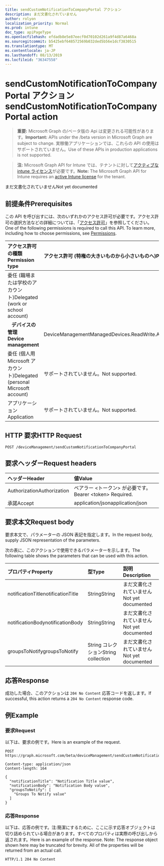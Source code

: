 ```yaml
---
title: sendCustomNotificationToCompanyPortal アクション
description: まだ文書化されていません
author: rolyon
localization_priority: Normal
ms.prod: intune
doc_type: apiPageType
ms.openlocfilehash: efdadb8e5e87eecf0d70102d261a9f4d87a6468a
ms.sourcegitcommit: b5425ebf648572569b032ded5b56e1dcf3830515
ms.translationtype: MT
ms.contentlocale: ja-JP
ms.lasthandoff: 08/13/2019
ms.locfileid: "36347558"
---
```

# <a name="sendcustomnotificationtocompanyportal-action"></a><span data-ttu-id="9d2fc-103">sendCustomNotificationToCompanyPortal アクション</span><span class="sxs-lookup"><span data-stu-id="9d2fc-103">sendCustomNotificationToCompanyPortal action</span></span>

> <span data-ttu-id="9d2fc-104">**重要:** Microsoft Graph の/ベータ版の Api は変更される可能性があります。</span><span class="sxs-lookup"><span data-stu-id="9d2fc-104">**Important:** APIs under the /beta version in Microsoft Graph are subject to change.</span></span> <span data-ttu-id="9d2fc-105">実稼働アプリケーションでは、これらの API の使用はサポートされていません。</span><span class="sxs-lookup"><span data-stu-id="9d2fc-105">Use of these APIs in production applications is not supported.</span></span>

> <span data-ttu-id="9d2fc-106">**注:** Microsoft Graph API for Intune では、テナントに対して[アクティブな intune ライセンス](https://go.microsoft.com/fwlink/?linkid=839381)が必要です。</span><span class="sxs-lookup"><span data-stu-id="9d2fc-106">**Note:** The Microsoft Graph API for Intune requires an [active Intune license](https://go.microsoft.com/fwlink/?linkid=839381) for the tenant.</span></span>

<span data-ttu-id="9d2fc-107">まだ文書化されていません</span><span class="sxs-lookup"><span data-stu-id="9d2fc-107">Not yet documented</span></span>
## <a name="prerequisites"></a><span data-ttu-id="9d2fc-108">前提条件</span><span class="sxs-lookup"><span data-stu-id="9d2fc-108">Prerequisites</span></span>
<span data-ttu-id="9d2fc-p102">この API を呼び出すには、次のいずれかのアクセス許可が必要です。アクセス許可の選択方法などの詳細については、「[アクセス許可](/graph/permissions-reference)」を参照してください。</span><span class="sxs-lookup"><span data-stu-id="9d2fc-p102">One of the following permissions is required to call this API. To learn more, including how to choose permissions, see [Permissions](/graph/permissions-reference).</span></span>

|<span data-ttu-id="9d2fc-111">アクセス許可の種類</span><span class="sxs-lookup"><span data-stu-id="9d2fc-111">Permission type</span></span>|<span data-ttu-id="9d2fc-112">アクセス許可 (特権の大きいものから小さいものへ)</span><span class="sxs-lookup"><span data-stu-id="9d2fc-112">Permissions (from most to least privileged)</span></span>|
|:---|:---|
|<span data-ttu-id="9d2fc-113">委任 (職場または学校のアカウント)</span><span class="sxs-lookup"><span data-stu-id="9d2fc-113">Delegated (work or school account)</span></span>||
| <span data-ttu-id="9d2fc-114">&nbsp;&nbsp; **デバイスの管理**</span><span class="sxs-lookup"><span data-stu-id="9d2fc-114">&nbsp; &nbsp; **Device management**</span></span> | <span data-ttu-id="9d2fc-115">DeviceManagementManagedDevices.ReadWrite.All</span><span class="sxs-lookup"><span data-stu-id="9d2fc-115">DeviceManagementManagedDevices.ReadWrite.All</span></span>|
|<span data-ttu-id="9d2fc-116">委任 (個人用 Microsoft アカウント)</span><span class="sxs-lookup"><span data-stu-id="9d2fc-116">Delegated (personal Microsoft account)</span></span>|<span data-ttu-id="9d2fc-117">サポートされていません。</span><span class="sxs-lookup"><span data-stu-id="9d2fc-117">Not supported.</span></span>|
|<span data-ttu-id="9d2fc-118">アプリケーション</span><span class="sxs-lookup"><span data-stu-id="9d2fc-118">Application</span></span>|<span data-ttu-id="9d2fc-119">サポートされていません。</span><span class="sxs-lookup"><span data-stu-id="9d2fc-119">Not supported.</span></span>|

## <a name="http-request"></a><span data-ttu-id="9d2fc-120">HTTP 要求</span><span class="sxs-lookup"><span data-stu-id="9d2fc-120">HTTP Request</span></span>
<!-- {
  "blockType": "ignored"
}
-->
``` http
POST /deviceManagement/sendCustomNotificationToCompanyPortal
```

## <a name="request-headers"></a><span data-ttu-id="9d2fc-121">要求ヘッダー</span><span class="sxs-lookup"><span data-stu-id="9d2fc-121">Request headers</span></span>
|<span data-ttu-id="9d2fc-122">ヘッダー</span><span class="sxs-lookup"><span data-stu-id="9d2fc-122">Header</span></span>|<span data-ttu-id="9d2fc-123">値</span><span class="sxs-lookup"><span data-stu-id="9d2fc-123">Value</span></span>|
|:---|:---|
|<span data-ttu-id="9d2fc-124">Authorization</span><span class="sxs-lookup"><span data-stu-id="9d2fc-124">Authorization</span></span>|<span data-ttu-id="9d2fc-125">ベアラー &lt;トークン&gt; が必要です。</span><span class="sxs-lookup"><span data-stu-id="9d2fc-125">Bearer &lt;token&gt; Required.</span></span>|
|<span data-ttu-id="9d2fc-126">承諾</span><span class="sxs-lookup"><span data-stu-id="9d2fc-126">Accept</span></span>|<span data-ttu-id="9d2fc-127">application/json</span><span class="sxs-lookup"><span data-stu-id="9d2fc-127">application/json</span></span>|

## <a name="request-body"></a><span data-ttu-id="9d2fc-128">要求本文</span><span class="sxs-lookup"><span data-stu-id="9d2fc-128">Request body</span></span>
<span data-ttu-id="9d2fc-129">要求本文で、パラメーターの JSON 表記を指定します。</span><span class="sxs-lookup"><span data-stu-id="9d2fc-129">In the request body, supply JSON representation of the parameters.</span></span>

<span data-ttu-id="9d2fc-130">次の表に、このアクションで使用できるパラメーターを示します。</span><span class="sxs-lookup"><span data-stu-id="9d2fc-130">The following table shows the parameters that can be used with this action.</span></span>

|<span data-ttu-id="9d2fc-131">プロパティ</span><span class="sxs-lookup"><span data-stu-id="9d2fc-131">Property</span></span>|<span data-ttu-id="9d2fc-132">型</span><span class="sxs-lookup"><span data-stu-id="9d2fc-132">Type</span></span>|<span data-ttu-id="9d2fc-133">説明</span><span class="sxs-lookup"><span data-stu-id="9d2fc-133">Description</span></span>|
|:---|:---|:---|
|<span data-ttu-id="9d2fc-134">notificationTitle</span><span class="sxs-lookup"><span data-stu-id="9d2fc-134">notificationTitle</span></span>|<span data-ttu-id="9d2fc-135">String</span><span class="sxs-lookup"><span data-stu-id="9d2fc-135">String</span></span>|<span data-ttu-id="9d2fc-136">まだ文書化されていません</span><span class="sxs-lookup"><span data-stu-id="9d2fc-136">Not yet documented</span></span>|
|<span data-ttu-id="9d2fc-137">notificationBody</span><span class="sxs-lookup"><span data-stu-id="9d2fc-137">notificationBody</span></span>|<span data-ttu-id="9d2fc-138">String</span><span class="sxs-lookup"><span data-stu-id="9d2fc-138">String</span></span>|<span data-ttu-id="9d2fc-139">まだ文書化されていません</span><span class="sxs-lookup"><span data-stu-id="9d2fc-139">Not yet documented</span></span>|
|<span data-ttu-id="9d2fc-140">groupsToNotify</span><span class="sxs-lookup"><span data-stu-id="9d2fc-140">groupsToNotify</span></span>|<span data-ttu-id="9d2fc-141">String コレクション</span><span class="sxs-lookup"><span data-stu-id="9d2fc-141">String collection</span></span>|<span data-ttu-id="9d2fc-142">まだ文書化されていません</span><span class="sxs-lookup"><span data-stu-id="9d2fc-142">Not yet documented</span></span>|



## <a name="response"></a><span data-ttu-id="9d2fc-143">応答</span><span class="sxs-lookup"><span data-stu-id="9d2fc-143">Response</span></span>
<span data-ttu-id="9d2fc-144">成功した場合、このアクションは `204 No Content` 応答コードを返します。</span><span class="sxs-lookup"><span data-stu-id="9d2fc-144">If successful, this action returns a `204 No Content` response code.</span></span>

## <a name="example"></a><span data-ttu-id="9d2fc-145">例</span><span class="sxs-lookup"><span data-stu-id="9d2fc-145">Example</span></span>
### <a name="request"></a><span data-ttu-id="9d2fc-146">要求</span><span class="sxs-lookup"><span data-stu-id="9d2fc-146">Request</span></span>
<span data-ttu-id="9d2fc-147">以下は、要求の例です。</span><span class="sxs-lookup"><span data-stu-id="9d2fc-147">Here is an example of the request.</span></span>
``` http
POST https://graph.microsoft.com/beta/deviceManagement/sendCustomNotificationToCompanyPortal

Content-type: application/json
Content-length: 164

{
  "notificationTitle": "Notification Title value",
  "notificationBody": "Notification Body value",
  "groupsToNotify": [
    "Groups To Notify value"
  ]
}
```

### <a name="response"></a><span data-ttu-id="9d2fc-148">応答</span><span class="sxs-lookup"><span data-stu-id="9d2fc-148">Response</span></span>
<span data-ttu-id="9d2fc-p103">以下は、応答の例です。注:簡潔にするために、ここに示す応答オブジェクトは切り詰められている場合があります。すべてのプロパティは実際の呼び出しから返されます。</span><span class="sxs-lookup"><span data-stu-id="9d2fc-p103">Here is an example of the response. Note: The response object shown here may be truncated for brevity. All of the properties will be returned from an actual call.</span></span>
``` http
HTTP/1.1 204 No Content
```









